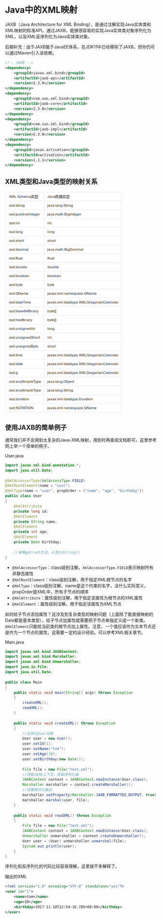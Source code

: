 # Java中的XML映射

JAXB（Java Architecture for XML Binding），是通过注解实现Java实体类和XML映射的标准API。通过JAXB，能够很容易的实现Java实体类对象序列化为XML，以及XML反序列化为Java实体类对象。

后期补充：由于JAXB属于JavaEE体系，在JDK11中已经移除了JAXB，但你仍可以通过Maven引入该依赖。

```xml
<!-- JAXB -->
<dependency>
	<groupId>javax.xml.bind</groupId>
	<artifactId>jaxb-api</artifactId>
	<version>2.3.0</version>
</dependency>
<dependency>
	<groupId>com.sun.xml.bind</groupId>
	<artifactId>jaxb-core</artifactId>
	<version>2.3.0</version>
</dependency>
<dependency>
	<groupId>com.sun.xml.bind</groupId>
	<artifactId>jaxb-impl</artifactId>
	<version>2.3.0</version>
</dependency>
<dependency>
	<groupId>javax.activation</groupId>
	<artifactId>activation</artifactId>
	<version>1.1.1</version>
</dependency>
```

## XML类型和Java类型的映射关系

![](res/1.png)

## 使用JAXB的简单例子

通常我们并不会用到太复杂的Java-XML映射，用到时再查阅文档即可，这里参考网上举一个简单的例子。

User.java
```java
import javax.xml.bind.annotation.*;
import java.util.Date;

@XmlAccessorType(XmlAccessType.FIELD)
@XmlRootElement(name = "user")
@XmlType(name = "user", propOrder = {"name", "age", "birthday"})
public class User
{
	@XmlAttribute
	private long id;
	@XmlElement
	private String name;
	@XmlElement
	private int age;
	@XmlElement
	private Date birthday;

	//省略get/set方法，以及toString()
}

```

* `@XmlAccessorType`：class级别注解，`XmlAccessorType.FIELD`表示映射所有非静态属性
* `@XmlRootElement`：class级别注解，用于指定XML根节点的名字
* `@XmlType`：class级别注解，name是这个约束的名字，没什么实际意义，propOrder是XML中，所有子节点的顺序
* `@XmlAttribute`：属性级别注解，用于指定该属性为根节点的XML属性
* `@XmlElement`：属性级别注解，用于指定该属性为XML节点

如何给子节点添加属性？这涉及到复杂类型的映射问题（上面除了能直接映射的Date都是基本类型），给子节点加属性就需要把子节点单独定义成一个新类。`@XmlElement`只能给当前类的根节点加上属性。注意，一个值应该作为文本节点还是作为一个节点的属性，这需要一定的设计经验。可以参考XML相关章节。

Main.java
```java
import javax.xml.bind.JAXBContext;
import javax.xml.bind.Marshaller;
import javax.xml.bind.Unmarshaller;
import java.io.File;
import java.util.Date;

public class Main
{
	public static void main(String[] args) throws Exception
	{
		createXML();
		readXML();
	}

	public static void createXML() throws Exception
	{
		//实例化User对象
		User user = new User();
		user.setId(1);
		user.setName("tom");
		user.setAge(10);
		user.setBirthday(new Date());

		File file = new File("test.xml");
		//获取JAXB上下文，获取序列化器
		JAXBContext context = JAXBContext.newInstance(User.class);
		Marshaller marshaller = context.createMarshaller();
		//设置格式化输出
		marshaller.setProperty(Marshaller.JAXB_FORMATTED_OUTPUT, true);
		marshaller.marshal(user, file);
	}

	public static void readXML() throws Exception
	{
		File file = new File("test.xml");
		JAXBContext context = JAXBContext.newInstance(User.class);
		Unmarshaller unmarshaller = context.createUnmarshaller();
		User user = (User) unmarshaller.unmarshal(file);
		System.out.println(user);
	}
}
```

序列化和反序列化的代码比较容易理解，这里就不多解释了。

输出的XML
```xml
<?xml version="1.0" encoding="UTF-8" standalone="yes"?>
<user id="1">
    <name>tom</name>
    <age>10</age>
    <birthday>2017-11-10T22:54:16.785+08:00</birthday>
</user>
```

